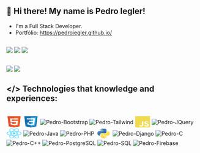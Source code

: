 ## 👋 Hi there! My name is Pedro Iegler! 
  
- I'm a Full Stack Developer.
- Portfólio: https://pedroiegler.github.io/

##

<div> 
  <a href="https://linkedin.com/in/pedro-iegler-15a656209/" target="_blank"><img src="https://img.shields.io/badge/-LinkedIn-%230077B5?style=for-the-badge&logo=linkedin&logoColor=white][" target="_blank"></a> 
  <a href="https://instagram.com/pedroiegler/" target="_blank"><img src="https://img.shields.io/badge/-Instagram-b30525?style=for-the-badge&logo=instagram&logoColor=white" target="_blank"></a>
  <a href = "mailto:pedroiegler1601@gmail.com"><img src="https://img.shields.io/badge/-Gmail-D14836?style=for-the-badge&logo=gmail&logoColor=white" target="_blank"></a>
</div>

##

<div style="display: inline-block;">
  <img height=195 src="https://github-readme-stats.vercel.app/api?username=pedroiegler&show_icons=true&theme=dark">
  <img height=195 src="https://github-readme-stats.vercel.app/api/top-langs/?username=pedroiegler&layout=compact&theme=dark">
</div>

## </> Technologies that knowledge and experiences:

<div style="display: inline_block"><br>
  <img align="center" alt="Pedro-HTML" height="30" width="40" src="https://raw.githubusercontent.com/devicons/devicon/master/icons/html5/html5-original.svg">
  <img align="center" alt="Pedro-CSS" height="30" width="40" src="https://raw.githubusercontent.com/devicons/devicon/master/icons/css3/css3-original.svg">
  <img align="center" alt="Pedro-Bootstrap" height="30" width="40" src="https://cdn.jsdelivr.net/gh/devicons/devicon/icons/bootstrap/bootstrap-original.svg">
  <img align="center" alt="Pedro-Tailwind" height="30" width="40" src="https://cdn.jsdelivr.net/gh/devicons/devicon@latest/icons/tailwindcss/tailwindcss-original.svg">
  <img align="center" alt="Pedro-Js" height="30" width="40" src="https://raw.githubusercontent.com/devicons/devicon/master/icons/javascript/javascript-plain.svg">
  <img align="center" alt="Pedro-JQuery" height="30" width="40" src="https://cdn.jsdelivr.net/gh/devicons/devicon/icons/jquery/jquery-original.svg">
  <img align="center" alt="Pedro-React" height="30" width="40" src="https://raw.githubusercontent.com/devicons/devicon/master/icons/react/react-original.svg">
  <img align="center" alt="Pedro-Java" height="30" width="40" src="https://cdn.jsdelivr.net/gh/devicons/devicon/icons/java/java-original.svg">
  <img align="center" alt="Pedro-PHP" height="30" width="40" src="https://cdn.jsdelivr.net/gh/devicons/devicon@latest/icons/php/php-original.svg">
  <img align="center" alt="Pedro-Python" height="30" width="40" src="https://raw.githubusercontent.com/devicons/devicon/master/icons/python/python-original.svg">
  <img align="center" alt="Pedro-Django" height="30" width="40" src="https://cdn.jsdelivr.net/gh/devicons/devicon/icons/django/django-plain.svg">
  <img align="center" alt="Pedro-C" height="30" width="40" src="https://cdn.jsdelivr.net/gh/devicons/devicon/icons/c/c-original.svg">
  <img align="center" alt="Pedro-C++" height="30" width="40" src="https://cdn.jsdelivr.net/gh/devicons/devicon@latest/icons/cplusplus/cplusplus-original.svg">
  <img align="center" alt="Pedro-PostgreSQL" height="30" width="40" src="https://cdn.jsdelivr.net/gh/devicons/devicon/icons/postgresql/postgresql-original.svg">
  <img align="center" alt="Pedro-SQL" height="30" width="40" src="https://cdn.jsdelivr.net/gh/devicons/devicon@latest/icons/azuresqldatabase/azuresqldatabase-original.svg">
  <img align="center" alt="Pedro-Firebase" height="30" width="40" src="https://cdn.jsdelivr.net/gh/devicons/devicon/icons/firebase/firebase-original.svg">
</div>
